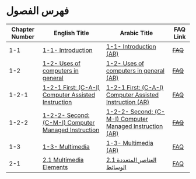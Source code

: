 # فهرس الفصول

| Chapter Number | English Title | Arabic Title | FAQ Link |
|----------------|---------------|--------------|----------|
| 1-1 | [1-1- Introduction](ch1/EN/1-1-Introduction.md) | [1-1- Introduction (AR)](ch1/AR/1-1-Introduction_AR.md) | [~~FAQ~~](ch1/FAQ/1-1-Introduction.md) |
| 1-2 | [1-2- Uses of computers in general](ch1/EN/1-2-Uses_of_computers_in_general.md) | [1-2- Uses of computers in general (AR)](ch1/AR/1-2-Uses_of_computers_in_general_AR.md) | [~~FAQ~~](ch1/FAQ/1-2-Uses_of_computers_in_general.md) |
| 1-2-1 | [1-2-1 First: (C-A-I) Computer Assisted Instruction](ch1/EN/1-2-1-Computer_Assisted_Instruction.md) | [1-2-1 First: (C-A-I) Computer Assisted Instruction (AR)](ch1/AR/1-2-1-Computer_Assisted_Instruction_AR.md) | [~~FAQ~~](ch1/FAQ/1-2-1-Computer_Assisted_Instruction.md) |
| 1-2-2 | [1-2-2- Second: (C-M-I) Computer Managed Instruction](ch1/EN/1-2-2-Computer_Managed_Instruction.md) | [1-2-2- Second: (C-M-I) Computer Managed Instruction (AR)](ch1/AR/1-2-2-Computer_Managed_Instruction_AR.md) | [~~FAQ~~](ch1/FAQ/1-2-2-Computer_Managed_Instruction.md) |
| 1-3 | [1-3- Multimedia](ch1/EN/1-3-Multimedia.md) | [1-3- Multimedia (AR)](ch1/AR/1-3-Multimedia_AR.md) | [FAQ](ch1/FAQ/1-3-Multimedia.md) |
| 2-1 | [2.1 Multimedia Elements](ch2/en/2-1-Multimedia-Elements.md) | [2.1 العناصر المتعددة الوسائط](ch2/ar/2-1-Multimedia-Elements.md) | [FAQ](ch2/faq/2-1-Multimedia-Elements.md) |